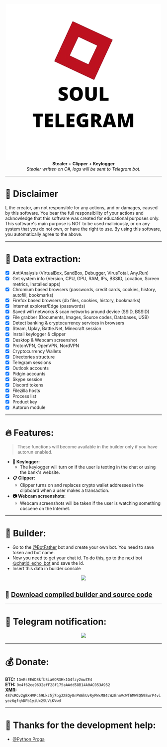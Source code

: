 <p align="center">
  <img src="images/logo.png"> <br>
  <b>Stealer + Clipper + Keylogger</b> <br>
  <i>Stealer written on C#, logs will be sent to Telegram bot.</i>
</p>

***

# :construction: Disclaimer
I, the creator, am not responsible for any actions, and or damages, caused by this software.
You bear the full responsibility of your actions and acknowledge that this software was created for educational purposes only.
This software's main purpose is NOT to be used maliciously, or on any system that you do not own, or have the right to use.
By using this software, you automatically agree to the above.

***

# 🔱 Data extraction:
- [x] AntiAnalysis (VirtualBox, SandBox, Debugger, VirusTotal, Any.Run)
- [x] Get system info (Version, CPU, GPU, RAM, IPs, BSSID, Location, Screen metrics, Installed apps)
- [x] Chromium based browsers (passwords, credit cards, cookies, history, autofill, bookmarks)
- [x] Firefox based browsers (db files, cookies, history, bookmarks)
- [x] Internet explorer/Edge (passwords)
- [x] Saved wifi networks & scan networks around device (SSID, BSSID)
- [x] File grabber (Documents, Images, Source codes, Databases, USB)
- [x] Detect banking & cryptocurrency services in browsers
- [x] Steam, Uplay, Battle.Net, Minecraft session
- [x] Install keylogger & clipper
- [x] Desktop & Webcam screenshot
- [x] ProtonVPN, OpenVPN, NordVPN
- [x] Cryptocurrency Wallets
- [x] Directories structure
- [x] Telegram sessions
- [x] Outlook accounts
- [x] Pidgin accounts
- [x] Skype session
- [x] Discord tokens
- [x] Filezilla hosts
- [x] Process list
- [x] Product key
- [x] Autorun module

***

# :fire: Features:
> These functions will become available in the builder only if you have autorun enabled.
* **:musical_keyboard: Keylogger:**
  * The keylogger will turn on if the user is texting in the chat or using the bank's website.
* **:clipboard: Clipper:**
  * Clipper turns on and replaces crypto wallet addresses in the clipboard when a user makes a transaction.
* **:camera: Webcam screenshots:**
  * Webcam screenshots will be taken if the user is watching something obscene on the Internet.

***

# :hammer: Builder:
* Go to the [@BotFather](https://t.me/BotFather) bot and create your own bot. You need to save token and bot name. 
* Now you need to get your chat id. To do this, go to the next bot [@chatid_echo_bot](https://t.me/chatid_echo_bot) and save the id.  
* Insert this data in builder console

<p align="center">
  <img src="Images/Builder.jpg">
</p>

## :robot: [Download compiled builder and source code](https://github.com/LimerBoy/StormKitty/releases)

***

# :loudspeaker: Telegram notification:
<p align="center">
  <img src="Images/report.png">
</p>

***

# :moneybag: Donate:
**BTC:** `1GvEsEEdD8kfbSia6QR3Hk1G4fzy2mwZE4`  
**ETH:** `0x4f62ce9632efF28f175aAAdd58B14A0AC053A952`  
**XMR:** `487sRQv2gBXHVPc59Lkz5j7bgJ28Qy8nPW6hUvRyFWxM84cWzEnmVcWf6MWEQ59BwrP4viyoz6gfqhDPb1yiUx2SUViKVwd`  

***

# :purple_heart: Thanks for the development help:
* [@Python Proga](https://github.com/pythonproga)
